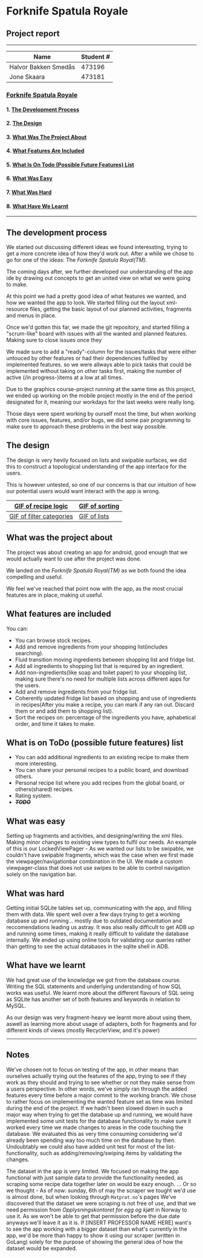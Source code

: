 # Forknife Spatula Royale
## Project report
---
|         Name          | Student # | 
| --------------------- | --------- | 
|Halvor Bakken Smedås   |   473196  |
|Jone Skaara            |   473181  |

### [Forknife Spatula Royale](#forknife-spatula-royale)

#### 1. [The Development Process](#the-development-process)
#### 2. [The Design](#the-design)
#### 3. [What Was The Project About](#what-was-the-project-about)
#### 4. [What Features Are Included](#what-features-are-included)
#### 5. [What Is On Todo (Possible Future Features) List](#what-is-on-todo-possible-future-features-list)
#### 6. [What Was Easy](#what-was-easy)
#### 7. [What Was Hard](#what-was-hard)
#### 8. [What Have We Learnt](#what-have-we-learnt)


---
## The development process
We started out discussing different ideas we found interessting, trying to get a more concrete idea of how they'd work out. After a while we chose to go for one of the ideas: The _Forknife Spatula Royal(TM)_.

The coming days after, we further developed our understanding of the app ide by drawing out concepts to get an united view on what we were going to make.

At this point we had a pretty good idea of what features we wanted, and how we wanted the app to look. We started filling out the layout xml-resource files, getting the basic layout of our planned activities, fragments and menus in place.

Once we'd gotten this far, we made the git repository, and started filling a "scrum-like" board with issues with all the wanted and planned features. Making sure to close issues once they


We made sure to add a "ready"-column for the issues/tasks that were either untouced by other features or had their dependencies fulfiled by implemented features. so we were allways able to pick tasks that could be implemented without taking on other tasks first, making the number of active (/in progress-)items at a low at all times.

Due to the graphics course-project running at the same time as this project, we ended up working on the mobile project mostly in the end of the period designated for it, meaning our workdays for the last weeks were really long. 

Those days were spent working by ourself most the time, but when working with core issues, features, and/or bugs, we did some pair programming to make sure to approach these problems in the best way possible.

## The design

The design is very hevily focused on lists and swipable surfaces, we did this to construct a topological understanding of the app interface for the users. 

This is however untested, so one of our concerns is that our intuition of how our potential users would want interact with the app is wrong. 

| [GIF of recipe logic](https://i.imgur.com/R32hyGa.gifv) |  [GIF of sorting](https://i.imgur.com/yPB4Zud.gifv)
| -------- | -------- |
|[GIF of filter categories](https://i.imgur.com/a6gpaju.gifv)| [GIF of lists](https://i.imgur.com/pA024xS.gifv)     |



## What was the project about
The project was about creating an app for android, good enough that we would actually want to use after the project was done.

We landed on the _Forknife Spatula Royal(TM)_ as we both found the idea compelling and useful.

We feel we've reached that point now with the app, as the most crucial features are in place, making ut useful.

## What features are included
You can:
- You can browse stock recipes.
- Add and remove ingredients from your shopping list(includes searching).
- Fluid transition moving ingredients between shopping list and fridge list.
- Add all ingredients to shopping list that is required by an ingredient.
- Add non-ingredients(like soap and toilet paper) to your shopping list, making sure there's no need for multiple lists across different apps for the users.
- Add and remove ingredients from your fridge list.
- Coherently updated fridge list based on shopping and use of ingredients in recipes(After you make a recipe, you can mark if any ran out. Discard them or and add them to shopping list).
- Sort the recipes on: percentage of the ingredients you have, aphabetical order, and time it takes to make.

## What is on ToDo (possible future features) list
- You can add additional ingredients to an existing recipe to make them more interesting.
- You can share your personal recipes to a public board, and download others.
- Personal recipe list where you add recipes from the global board, or others(shared) recipes.
- Rating system. 
- ~~_**TODO**_~~
## What was easy
Setting up fragments and activities, and designing/writing the xml files.
Making minor changes to existing view types to fulfil our needs. An example of this is our LockedViewPager - As we wanted our lists to be swipable, we couldn't have swipable fragments, which was the case when we first made the viewpager/navigationbar combination in the UI. We made a custom viewpager-class that does not use swipes to be able to control navigation solely on the navigation bar.

## What was hard
Getting initial SQLite tables set up, communicating with the app, and filling them with data. We spent well over a few days trying to get a working database up and running... mostly due to outdated documentation and reccomendations leading us astray.
It was also really difficult to get ADB up and running some times, making it really difficult to validate the database internally. We ended up using online tools for validating our queries rather than getting to see the actual databases in the sqlite shell in ADB.


## What have we learnt
We had great use of the knowledge we got from the database course. Writing the SQL statements and underlying understanding of how SQL works was useful. We learnt more about the different flavours of SQL seing as SQLite has another set of both features and keywords in relation to MySQL.

As our design was very fragment-heavy we learnt more about using them, aswell as learning more about usage of adapters, both for fragments and for different kinds of views (mostly RecyclerView, and it's power)

---
## Notes

We've chosen not to focus on testing of the app, in other means than ourselves actually trying out the features of the app, trying to see if they work as they should and trying to see whether or not they make sense from a users perspective.
In other words, we've simply ran through the added features every time before a major commit to the working branch.
We chose to rather focus on implementing the wanted feature set as time was limited during the end of the project.
If we hadn't been slowed down in such a major way when trying to get the database up and running, we would have implemented some unit tests for the database functionality to make sure it worked every time we made changes to areas in the code touching the database. We evaluated this as very time consuming considering we'd already been spending way too much time on the database by then. 
Undoubtably we could also have added unit test for most of the list-functionality, such as adding/removing/swiping items by validating the changes.

The dataset in the app is very limited. We focused on making the app functional with just sample data to provide the functionality needed, as scraping some recipe data together later on would be eazy enough.
... Or so we thought - As of now: sunday, 6th of may the scraper we tought we'd use is almost done, but when looking through `Matprat.no`'s pages We've discovered that the dataset we were scraping is not free of use, and that we need permission from _Opplysningskontoret for egg og kjøtt_ in Norway to use it. As we won't be able to get that permission before the due date anyways we'll leave it as it is. If [INSERT PROFESSOR NAME HERE] want's to see the app working with a bigger dataset than what's currently in the app, we'd be more than happy to show it using our scraper (written in GoLang) solely for the purpose of showing the general idea of how the dataset would be expanded. 
